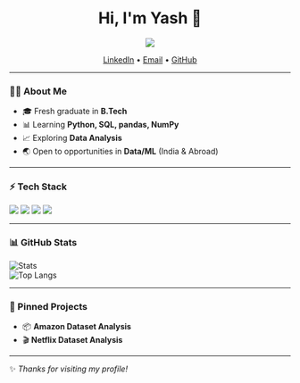 <h1 align="center">Hi, I'm Yash 👋</h1>

<p align="center">
  <img src="https://readme-typing-svg.herokuapp.com?size=22&duration=3000&color=36BCF7&center=true&vCenter=true&width=500&lines=Data+Analyst;ML+Enthusiast;Pythonista;SQL+%26+Pandas+Learner;Always+learning+new+things;Video+Editor" />
</p>

<p align="center">
  <a href="https://www.linkedin.com/in/raghuvanshi-yash">LinkedIn</a> •
  <a href="mailto:yashraghu1406@gmail.com">Email</a> •
  <a href="https://github.com/azxigen">GitHub</a>
</p>

---

### 🧑‍💻 About Me
- 🎓 Fresh graduate in **B.Tech**
- 📊 Learning **Python, SQL, pandas, NumPy**
- 📈 Exploring **Data Analysis**
- 🌏 Open to opportunities in **Data/ML** (India & Abroad)

---

### ⚡ Tech Stack
<p>
  <img src="https://img.shields.io/badge/Python-3.x-blue" />
  <img src="https://img.shields.io/badge/SQL-PostgreSQL-informational" />
  <img src="https://img.shields.io/badge/pandas-data%20analysis-success" />
  <img src="https://img.shields.io/badge/Numpy-linear%20algebra-orange" />
</p>

---

### 📊 GitHub Stats
![Stats](https://github-readme-stats.vercel.app/api?username=azxigen&show_icons=true&theme=radical)  
![Top Langs](https://github-readme-stats.vercel.app/api/top-langs/?username=azxigen&layout=compact&theme=radical)  

---

### 📌 Pinned Projects
- 📦 **Amazon Dataset Analysis**  
- 🎬 **Netflix Dataset Analysis**  

---

✨ *Thanks for visiting my profile!*  
